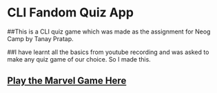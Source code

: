 # CLI Fandom Quiz App

##This is a CLI quiz game which was made as the assignment for Neog Camp by Tanay Pratap.

##I have learnt all the basics from youtube recording and was asked to make any quiz game of our choice. So I made this.

## [Play the Marvel Game Here](https://replit.com/@dc23111998/andom-quiz-CLI-Fandom-Quiz-App#index.js)
